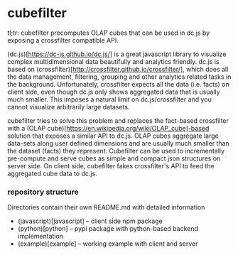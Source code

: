 # cubefilter
tl;tr: cubefilter precomputes OLAP cubes that can be used in dc.js by exposing a crossfilter compatible API.

(dc.js)[https://dc-js.github.io/dc.js/] is a great javascript library to visualize complex multidimensional
data beautifully and analytics friendly. 
dc.js is based on (crossfilter)[http://crossfilter.github.io/crossfilter/], which
does all the data management, filtering, grouping and other analytics related tasks in the background.
Unfortunately, crossfilter expects all the data (i.e. facts) on client side, even though dc.js only
shows aggregated data that is usually much smaller. This imposes a natural limit on dc.js/crossfilter
and you cannot visualize arbitrarily large datasets.

cubefilter tries to solve this problem and replaces the fact-based crossfilter with a 
(OLAP cube)[https://en.wikipedia.org/wiki/OLAP_cube]-based solution that exposes a similar API to
dc.js. OLAP cubes aggregate large data-sets along user defined dimensions and are usually much 
smaller than the dataset (facts) they represent. Cubefilter can be used to incrementally pre-compute
and serve cubes as simple and compact json structures on server side. On client side, cubefilter fakes
crossfilter's API to feed the aggregated cube data to  dc.js.

### repository structure

Directories contain their own README.md with detailed information

* (javascript)[javascript] – client side npm package
* (python)[python] – pypi package with python-based backend implementation
* (example)[example] – working example with client and server

